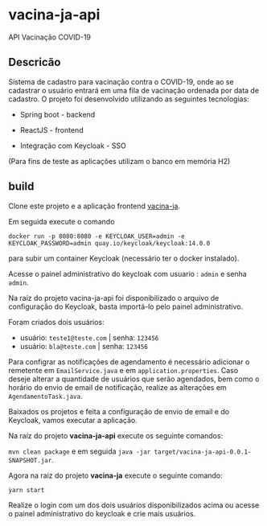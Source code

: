 # vacina-ja-api
API Vacinação COVID-19

## Descricão
Sistema de cadastro para vacinação contra o COVID-19, onde ao se cadastrar o usuário entrará em uma fila de vacinação ordenada 
por data de cadastro. O projeto foi desenvolvido utilizando as seguintes tecnologias:

* Spring boot - backend

* ReactJS - frontend

* Integração com Keycloak - SSO

(Para fins de teste as aplicações utilizam o banco em memória H2)

## build
Clone este projeto e a aplicação frontend <a href="https://github.com/nathaliareboucas/vacina-ja">vacina-ja</a>.

Em seguida execute o comando

`docker run -p 8080:8080 -e KEYCLOAK_USER=admin -e KEYCLOAK_PASSWORD=admin quay.io/keycloak/keycloak:14.0.0`

para subir um container Keycloak (necessário ter o docker instalado).

Acesse o painel administrativo do keycloak com usuario : `admin` e senha `admin`.

Na raíz do projeto vacina-ja-api foi disponibilizado o arquivo de configuração do Keycloak, basta importá-lo pelo painel administrativo.

Foram criados dois usuários:

* usuário: `teste1@teste.com` | senha: `123456`
* usuário: `bla@teste.com` | senha: `123456`

Para configrar as notificações de agendamento é necessário adicionar o remetente em `EmailService.java` e em `application.properties`. Caso deseje alterar a quantidade de usuários que serão agendados, bem como o horário do envio de email de notificação, realize as alterações em `AgendamentoTask.java`.

Baixados os projetos e feita a configuração de envio de email e do Keycloak, vamos executar a aplicação.

Na raíz do projeto <b>vacina-ja-api</b> execute os seguinte comandos:

`mvn clean package` e em seguida `java -jar target/vacina-ja-api-0.0.1-SNAPSHOT.jar`.

Agora na raiz do projeto <b>vacina-ja</b> execute o seguinte comando:

`ỳarn start`

Realize o login com um dos dois usuários disponibilizados acima ou acesse o painel administrativo do keycloak e crie mais usuários.

